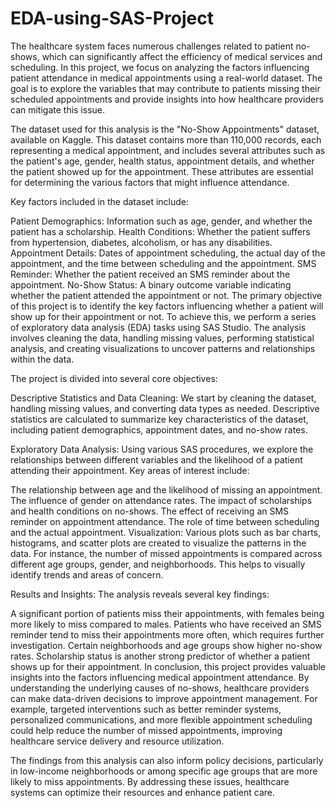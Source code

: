 # EDA-using-SAS-Project
The healthcare system faces numerous challenges related to patient no-shows, which can significantly affect the efficiency of medical services and scheduling. In this project, we focus on analyzing the factors influencing patient attendance in medical appointments using a real-world dataset. The goal is to explore the variables that may contribute to patients missing their scheduled appointments and provide insights into how healthcare providers can mitigate this issue.

The dataset used for this analysis is the "No-Show Appointments" dataset, available on Kaggle. This dataset contains more than 110,000 records, each representing a medical appointment, and includes several attributes such as the patient's age, gender, health status, appointment details, and whether the patient showed up for the appointment. These attributes are essential for determining the various factors that might influence attendance.

Key factors included in the dataset include:

Patient Demographics: Information such as age, gender, and whether the patient has a scholarship.
Health Conditions: Whether the patient suffers from hypertension, diabetes, alcoholism, or has any disabilities.
Appointment Details: Dates of appointment scheduling, the actual day of the appointment, and the time between scheduling and the appointment.
SMS Reminder: Whether the patient received an SMS reminder about the appointment.
No-Show Status: A binary outcome variable indicating whether the patient attended the appointment or not.
The primary objective of this project is to identify the key factors influencing whether a patient will show up for their appointment or not. To achieve this, we perform a series of exploratory data analysis (EDA) tasks using SAS Studio. The analysis involves cleaning the data, handling missing values, performing statistical analysis, and creating visualizations to uncover patterns and relationships within the data.

The project is divided into several core objectives:

Descriptive Statistics and Data Cleaning: We start by cleaning the dataset, handling missing values, and converting data types as needed. Descriptive statistics are calculated to summarize key characteristics of the dataset, including patient demographics, appointment dates, and no-show rates.

Exploratory Data Analysis: Using various SAS procedures, we explore the relationships between different variables and the likelihood of a patient attending their appointment. Key areas of interest include:

The relationship between age and the likelihood of missing an appointment.
The influence of gender on attendance rates.
The impact of scholarships and health conditions on no-shows.
The effect of receiving an SMS reminder on appointment attendance.
The role of time between scheduling and the actual appointment.
Visualization: Various plots such as bar charts, histograms, and scatter plots are created to visualize the patterns in the data. For instance, the number of missed appointments is compared across different age groups, gender, and neighborhoods. This helps to visually identify trends and areas of concern.

Results and Insights: The analysis reveals several key findings:

A significant portion of patients miss their appointments, with females being more likely to miss compared to males.
Patients who have received an SMS reminder tend to miss their appointments more often, which requires further investigation.
Certain neighborhoods and age groups show higher no-show rates.
Scholarship status is another strong predictor of whether a patient shows up for their appointment.
In conclusion, this project provides valuable insights into the factors influencing medical appointment attendance. By understanding the underlying causes of no-shows, healthcare providers can make data-driven decisions to improve appointment management. For example, targeted interventions such as better reminder systems, personalized communications, and more flexible appointment scheduling could help reduce the number of missed appointments, improving healthcare service delivery and resource utilization.

The findings from this analysis can also inform policy decisions, particularly in low-income neighborhoods or among specific age groups that are more likely to miss appointments. By addressing these issues, healthcare systems can optimize their resources and enhance patient care.
